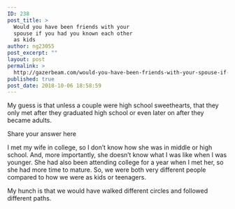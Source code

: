 ```yaml
---
ID: 238
post_title: >
  Would you have been friends with your
  spouse if you had you known each other
  as kids
author: ng23055
post_excerpt: ""
layout: post
permalink: >
  http://gazerbeam.com/would-you-have-been-friends-with-your-spouse-if-you-had-you-known-each-other-as-kids
published: true
post_date: 2018-10-06 18:58:59
---
```

My guess is that unless a couple were high school sweethearts, that they only met after they graduated high school or even later on after they became adults.

Share your answer here

I met my wife in college, so I don’t know how she was in middle or high school. And, more importantly, she doesn’t know what I was like when I was younger. She had also been attending college for a year when I met her, so she had more time to mature. So, we were both very different people compared to how we were as kids or teenagers.

My hunch is that we would have walked different circles and followed different paths.